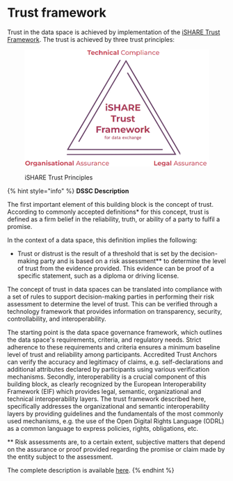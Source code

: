 # Trust framework

Trust in the data space is achieved by implementation of the [iSHARE Trust Framework](https://framework.ishare.eu). The trust is achieved by three trust principles:

<figure><img src="../.gitbook/assets/iSHARE Trust Principles.png" alt="" width="563"><figcaption><p>iSHARE Trust Principles</p></figcaption></figure>

{% hint style="info" %}
**DSSC Description**

The first important element of this building block is the concept of trust. According to commonly accepted definitions\* for this concept, trust is defined as a firm belief in the reliability, truth, or ability of a party to fulfil a promise.

In the context of a data space, this definition implies the following:

* Trust or distrust is the result of a threshold that is set by the decision-making party and is based on a risk assessment\*\* to determine the level of trust from the evidence provided. This evidence can be proof of a specific statement, such as a diploma or driving license.

The concept of trust in data spaces can be translated into compliance with a set of rules to support decision-making parties in performing their risk assessment to determine the level of trust. This can be verified through a technology framework that provides information on transparency, security, controllability, and interoperability.

The starting point is the data space governance framework, which outlines the data space's requirements, criteria, and regulatory needs. Strict adherence to these requirements and criteria ensures a minimum baseline level of trust and reliability among participants. Accredited Trust Anchors can verify the accuracy and legitimacy of claims, e.g. self-declarations and additional attributes declared by participants using various verification mechanisms. Secondly, interoperability is a crucial component of this building block, as clearly recognized by the European Interoperability Framework (EIF) which provides legal, semantic, organizational and technical interoperability layers. The trust framework described here, specifically addresses the organizational and semantic interoperability layers by providing guidelines and the fundamentals of the most commonly used mechanisms, e.g. the use of the Open Digital Rights Language (ODRL) as a common language to express policies, rights, obligations, etc.

\*\* Risk assessments are, to a certain extent, subjective matters that depend on the assurance or proof provided regarding the promise or claim made by the entity subject to the assessment.

The complete description is available [here](https://dssc.eu/space/BVE2/1071255941/Trust+Framework).
{% endhint %}
